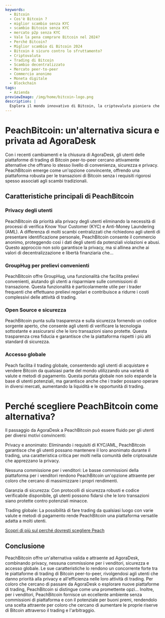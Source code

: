 ```yaml
---
keywords:
  - Bitcoin
  - Cos'è Bitcoin ?
  - miglior scambio senza KYC
  - scambio Bitcoin senza KYC
  - mercato p2p senza KYC
  - Vale la pena comprare Bitcoin nel 2024?
  - Perché Bitcoin?
  - Miglior scambio di Bitcoin 2024
  - Bitcoin è sicuro contro lo sfruttamento?
  - Criptovaluta
  - Trading di Bitcoin
  - Scambio decentralizzato
  - Mercato peer-to-peer
  - Commercio anonimo
  - Moneta digitale
  - Blockchain
tags:
  - Azienda
previewImage: /img/home/bitcoin-logo.png
description: |
  Esplora il mondo innovativo di Bitcoin, la criptovaluta pioniera che consente transazioni sicure e decentralizzate attraverso una rete globale. Scopri i migliori scambi di Bitcoin senza KYC, i mercati di trading peer-to-peer e i vantaggi delle transazioni anonime di Bitcoin. Scopri perché Bitcoin rimane un investimento prezioso nel 2024 e come mantiene la sicurezza contro lo sfruttamento.
---
```


# PeachBitcoin: un'alternativa sicura e privata ad AgoraDesk

Con i recenti cambiamenti e la chiusura di AgoraDesk, gli utenti delle piattaforme di trading di Bitcoin peer-to-peer cercano attivamente alternative che offrano lo stesso livello di convenienza, sicurezza e privacy. PeachBitcoin emerge come un'opzione convincente, offrendo una piattaforma robusta per le transazioni di Bitcoin senza i requisiti rigorosi spesso associati agli scambi tradizionali.

## Caratteristiche principali di PeachBitcoin

### Privacy degli utenti

PeachBitcoin dà priorità alla privacy degli utenti eliminando la necessità di processi di verifica Know Your Customer (KYC) e Anti-Money Laundering (AML). A differenza di molti scambi centralizzati che richiedono agli utenti di presentare identificazione personale, PeachBitcoin consente il commercio anonimo, proteggendo così i dati degli utenti da potenziali violazioni e abusi. Questo approccio non solo garantisce la privacy, ma si allinea anche ai valori di decentralizzazione e libertà finanziaria che...

### GroupHug per prelievi convenienti

PeachBitcoin offre GroupHug, una funzionalità che facilita prelievi convenienti, aiutando gli utenti a risparmiare sulle commissioni di transazione. Questa funzionalità è particolarmente utile per i trader frequenti che effettuano prelievi regolari e contribuisce a ridurre i costi complessivi delle attività di trading.

### Open Source e sicurezza

PeachBitcoin punta sulla trasparenza e sulla sicurezza fornendo un codice sorgente aperto, che consente agli utenti di verificare la tecnologia sottostante e assicurarsi che le loro transazioni siano protette. Questa trasparenza crea fiducia e garantisce che la piattaforma rispetti i più alti standard di sicurezza.

### Accesso globale

Peach facilita il trading globale, consentendo agli utenti di acquistare e vendere Bitcoin da qualsiasi parte del mondo utilizzando una varietà di valute e metodi di pagamento. Questa portata globale non solo espande la base di utenti potenziali, ma garantisce anche che i trader possano operare in diversi mercati, aumentando la liquidità e le opportunità di trading.

# Perché scegliere PeachBitcoin come alternativa?

Il passaggio da AgoraDesk a PeachBitcoin può essere fluido per gli utenti per diversi motivi convincenti:

Privacy e anonimato: Eliminando i requisiti di KYC/AML, PeachBitcoin garantisce che gli utenti possano mantenere il loro anonimato durante il trading, una caratteristica critica per molti nella comunità delle criptovalute che apprezzano la privacy.

Nessuna commissione per i venditori: Le basse commissioni della piattaforma per i venditori rendono PeachBitcoin un'opzione attraente per coloro che cercano di massimizzare i propri rendimenti.

Garanzia di sicurezza: Con protocolli di sicurezza robusti e codice verificabile disponibile, gli utenti possono fidarsi che le loro transazioni siano protette contro potenziali minacce.

Trading globale: La possibilità di fare trading da qualsiasi luogo con varie valute e metodi di pagamento rende PeachBitcoin una piattaforma versatile adatta a molti utenti.

[Scopri di più sul perché dovresti scegliere Peach](https://peachbitcoin.com/blog/Why-Choose-Peach/)

## Conclusione

PeachBitcoin offre un'alternativa valida e attraente ad AgoraDesk, combinando privacy, nessuna commissione per i venditori, sicurezza e accesso globale. Le sue caratteristiche lo rendono un concorrente forte tra le piattaforme di trading di Bitcoin peer-to-peer, rivolgendosi agli utenti che danno priorità alla privacy e all'efficienza nelle loro attività di trading. Per coloro che cercano di passare da AgoraDesk o esplorare nuove piattaforme di trading, PeachBitcoin si distingue come una promettente opzi...
Inoltre, per i venditori, PeachBitcoin fornisce un eccellente ambiente senza commissioni di piattaforma e con il potenziale per buoni premi, rendendolo una scelta attraente per coloro che cercano di aumentare le proprie riserve di Bitcoin attraverso il trading e l'arbitraggio.
